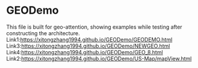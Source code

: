 # GEODemo
This file is built for geo-attention, showing examples while testing after constructing the architecture.
Link1:https://xitongzhang1994.github.io/GEODemo/GEODEMO.html
Link3:https://xitongzhang1994.github.io/GEODemo/NEWGEO.html
Link4:https://xitongzhang1994.github.io/GEODemo/GEO_8.html
Link2:https://xitongzhang1994.github.io/GEODemo/US-Map/mapView.html
